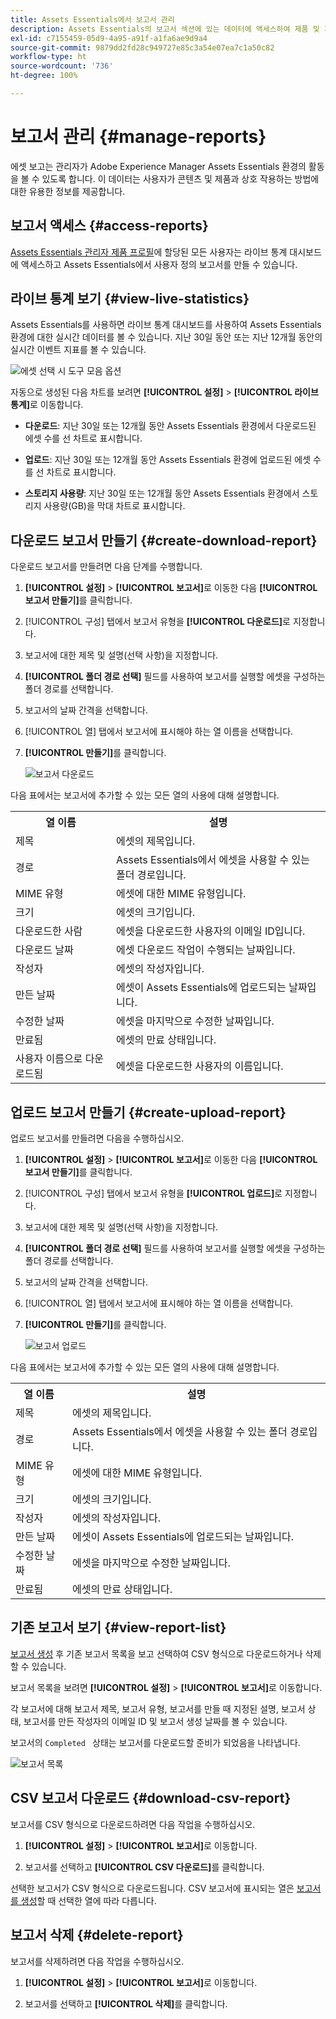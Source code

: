 ```yaml
---
title: Assets Essentials에서 보고서 관리
description: Assets Essentials의 보고서 섹션에 있는 데이터에 액세스하여 제품 및 기능 사용을 평가하고 주요 성공 지표에 대한 통찰력을 도출합니다.
exl-id: c7155459-05d9-4a95-a91f-a1fa6ae9d9a4
source-git-commit: 9879dd2fd28c949727e85c3a54e07ea7c1a50c82
workflow-type: ht
source-wordcount: '736'
ht-degree: 100%

---
```


# 보고서 관리 {#manage-reports}

에셋 보고는 관리자가 Adobe Experience Manager Assets Essentials 환경의 활동을 볼 수 있도록 합니다. 이 데이터는 사용자가 콘텐츠 및 제품과 상호 작용하는 방법에 대한 유용한 정보를 제공합니다.

## 보고서 액세스 {#access-reports}

[Assets Essentials 관리자 제품 프로필](deploy-administer.md)에 할당된 모든 사용자는 라이브 통계 대시보드에 액세스하고 Assets Essentials에서 사용자 정의 보고서를 만들 수 있습니다.

## 라이브 통계 보기 {#view-live-statistics}

Assets Essentials를 사용하면 라이브 통계 대시보드를 사용하여 Assets Essentials 환경에 대한 실시간 데이터를 볼 수 있습니다. 지난 30일 동안 또는 지난 12개월 동안의 실시간 이벤트 지표를 볼 수 있습니다.

![에셋 선택 시 도구 모음 옵션](assets/assets-essentials-live-statistics.png)

자동으로 생성된 다음 차트를 보려면 **[!UICONTROL 설정]** > **[!UICONTROL 라이브 통계]**&#x200B;로 이동합니다.

* **다운로드**: 지난 30일 또는 12개월 동안 Assets Essentials 환경에서 다운로드된 에셋 수를 선 차트로 표시합니다.

* **업로드**: 지난 30일 또는 12개월 동안 Assets Essentials 환경에 업로드된 에셋 수를 선 차트로 표시합니다.

* **스토리지 사용량**: 지난 30일 또는 12개월 동안 Assets Essentials 환경에서 스토리지 사용량(GB)을 막대 차트로 표시합니다.

## 다운로드 보고서 만들기 {#create-download-report}

다운로드 보고서를 만들려면 다음 단계를 수행합니다.

1. **[!UICONTROL 설정]** > **[!UICONTROL 보고서]**&#x200B;로 이동한 다음 **[!UICONTROL 보고서 만들기]**&#x200B;를 클릭합니다.

1. [!UICONTROL 구성] 탭에서 보고서 유형을 **[!UICONTROL 다운로드]**&#x200B;로 지정합니다.

1. 보고서에 대한 제목 및 설명(선택 사항)을 지정합니다.

1. **[!UICONTROL 폴더 경로 선택]** 필드를 사용하여 보고서를 실행할 에셋을 구성하는 폴더 경로를 선택합니다.

1. 보고서의 날짜 간격을 선택합니다.

1. [!UICONTROL 열] 탭에서 보고서에 표시해야 하는 열 이름을 선택합니다.

1. **[!UICONTROL 만들기]**&#x200B;를 클릭합니다.

   ![보고서 다운로드](assets/download-reports-config.png)

다음 표에서는 보고서에 추가할 수 있는 모든 열의 사용에 대해 설명합니다.

<table>
    <tbody>
     <tr>
      <th><strong>열 이름</strong></th>
      <th><strong>설명</strong></th>
     </tr>
     <tr>
      <td>제목</td>
      <td>에셋의 제목입니다.</td>
     </tr>
     <tr>
      <td>경로</td>
      <td>Assets Essentials에서 에셋을 사용할 수 있는 폴더 경로입니다.</td>
     </tr>
     <tr>
      <td>MIME 유형</td>
      <td>에셋에 대한 MIME 유형입니다.</td>
     </tr>
     <tr>
      <td>크기</td>
      <td>에셋의 크기입니다.</td>
     </tr>
     <tr>
      <td>다운로드한 사람</td>
      <td>에셋을 다운로드한 사용자의 이메일 ID입니다.</td>
     </tr>
     <tr>
      <td>다운로드 날짜</td>
      <td>에셋 다운로드 작업이 수행되는 날짜입니다.</td>
     </tr>
     <tr>
      <td>작성자</td>
      <td>에셋의 작성자입니다.</td>
     </tr>
     <tr>
      <td>만든 날짜</td>
      <td>에셋이 Assets Essentials에 업로드되는 날짜입니다.</td>
     </tr>
     <tr>
      <td>수정한 날짜</td>
      <td>에셋을 마지막으로 수정한 날짜입니다.</td>
     </tr>
     <tr>
      <td>만료됨</td>
      <td>에셋의 만료 상태입니다.</td>
     </tr>
     <tr>
      <td>사용자 이름으로 다운로드됨</td>
      <td>에셋을 다운로드한 사용자의 이름입니다.</td>
     </tr>           
    </tbody>
   </table>

## 업로드 보고서 만들기 {#create-upload-report}

업로드 보고서를 만들려면 다음을 수행하십시오.

1. **[!UICONTROL 설정]** > **[!UICONTROL 보고서]**&#x200B;로 이동한 다음 **[!UICONTROL 보고서 만들기]**&#x200B;를 클릭합니다.

1. [!UICONTROL 구성] 탭에서 보고서 유형을 **[!UICONTROL 업로드]**&#x200B;로 지정합니다.

1. 보고서에 대한 제목 및 설명(선택 사항)을 지정합니다.

1. **[!UICONTROL 폴더 경로 선택]** 필드를 사용하여 보고서를 실행할 에셋을 구성하는 폴더 경로를 선택합니다.

1. 보고서의 날짜 간격을 선택합니다.

1. [!UICONTROL 열] 탭에서 보고서에 표시해야 하는 열 이름을 선택합니다.

1. **[!UICONTROL 만들기]**&#x200B;를 클릭합니다.

   ![보고서 업로드](assets/upload-reports-config.png)

다음 표에서는 보고서에 추가할 수 있는 모든 열의 사용에 대해 설명합니다.

<table>
    <tbody>
     <tr>
      <th><strong>열 이름</strong></th>
      <th><strong>설명</strong></th>
     </tr>
     <tr>
      <td>제목</td>
      <td>에셋의 제목입니다.</td>
     </tr>
     <tr>
      <td>경로</td>
      <td>Assets Essentials에서 에셋을 사용할 수 있는 폴더 경로입니다.</td>
     </tr>
     <tr>
      <td>MIME 유형</td>
      <td>에셋에 대한 MIME 유형입니다.</td>
     </tr>
     <tr>
      <td>크기</td>
      <td>에셋의 크기입니다.</td>
     </tr>
     <tr>
      <td>작성자</td>
      <td>에셋의 작성자입니다.</td>
     </tr>
     <tr>
      <td>만든 날짜</td>
      <td>에셋이 Assets Essentials에 업로드되는 날짜입니다.</td>
     </tr>
     <tr>
      <td>수정한 날짜</td>
      <td>에셋을 마지막으로 수정한 날짜입니다.</td>
     </tr>
     <tr>
      <td>만료됨</td>
      <td>에셋의 만료 상태입니다.</td>
     </tr>              
    </tbody>
   </table>

## 기존 보고서 보기 {#view-report-list}

[보고서 생성](#create-report) 후 기존 보고서 목록을 보고 선택하여 CSV 형식으로 다운로드하거나 삭제할 수 있습니다.

보고서 목록을 보려면 **[!UICONTROL 설정]** > **[!UICONTROL 보고서]**&#x200B;로 이동합니다.

각 보고서에 대해 보고서 제목, 보고서 유형, 보고서를 만들 때 지정된 설명, 보고서 상태, 보고서를 만든 작성자의 이메일 ID 및 보고서 생성 날짜를 볼 수 있습니다.

보고서의 `Completed ` 상태는 보고서를 다운로드할 준비가 되었음을 나타냅니다.

![보고서 목록](assets/list-of-reports.png)


## CSV 보고서 다운로드 {#download-csv-report}

보고서를 CSV 형식으로 다운로드하려면 다음 작업을 수행하십시오.

1. **[!UICONTROL 설정]** > **[!UICONTROL 보고서]**&#x200B;로 이동합니다.

1. 보고서를 선택하고 **[!UICONTROL CSV 다운로드]**&#x200B;를 클릭합니다.

선택한 보고서가 CSV 형식으로 다운로드됩니다. CSV 보고서에 표시되는 열은 [보고서를 생성](#create-report)할 때 선택한 열에 따라 다릅니다.

## 보고서 삭제 {#delete-report}

보고서를 삭제하려면 다음 작업을 수행하십시오.

1. **[!UICONTROL 설정]** > **[!UICONTROL 보고서]**&#x200B;로 이동합니다.

1. 보고서를 선택하고 **[!UICONTROL 삭제]**&#x200B;를 클릭합니다.
